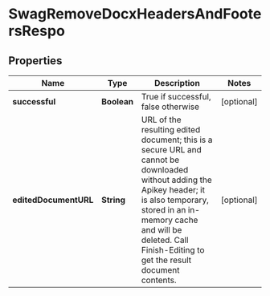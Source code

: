 
# SwagRemoveDocxHeadersAndFootersRespo

## Properties
Name | Type | Description | Notes
------------ | ------------- | ------------- | -------------
**successful** | **Boolean** | True if successful, false otherwise |  [optional]
**editedDocumentURL** | **String** | URL of the resulting edited document; this is a secure URL and cannot be downloaded without adding the Apikey header; it is also temporary, stored in an in-memory cache and will be deleted.  Call Finish-Editing to get the result document contents. |  [optional]



